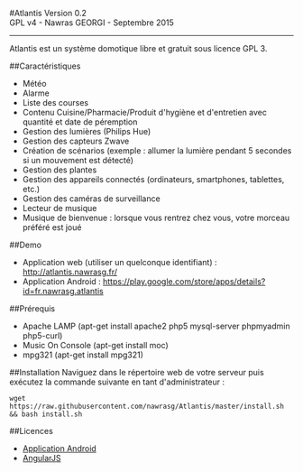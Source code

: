 #Atlantis
Version 0.2  
GPL v4 - Nawras GEORGI - Septembre 2015  
***


Atlantis est un système domotique libre et gratuit sous licence GPL 3.


##Caractéristiques
* Météo
* Alarme
* Liste des courses
* Contenu Cuisine/Pharmacie/Produit d'hygiène et d'entretien avec quantité et date de péremption
* Gestion des lumières (Philips Hue)
* Gestion des capteurs Zwave
* Création de scénarios (exemple : allumer la lumière pendant 5 secondes si un mouvement est détecté)
* Gestion des plantes
* Gestion des appareils connectés (ordinateurs, smartphones, tablettes, etc.)
* Gestion des caméras de surveillance
* Lecteur de musique
* Musique de bienvenue : lorsque vous rentrez chez vous, votre morceau préféré est joué

##Demo
* Application web (utiliser un quelconque identifiant) : <http://atlantis.nawrasg.fr/>
* Application Android : <https://play.google.com/store/apps/details?id=fr.nawrasg.atlantis>

##Prérequis
* Apache LAMP (apt-get install apache2 php5 mysql-server phpmyadmin php5-curl)
* Music On Console (apt-get install moc)
* mpg321 (apt-get install mpg321)

##Installation
Naviguez dans le répertoire web de votre serveur puis exécutez la commande suivante en tant d'administrateur :

    wget https://raw.githubusercontent.com/nawrasg/Atlantis/master/install.sh && bash install.sh

##Licences
* [Application Android](Licenses/android.md)
* [AngularJS](Licenses/angular.md)